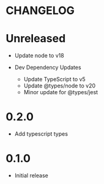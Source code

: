 # CHANGELOG

# Unreleased

- Update node to v18

- Dev Dependency Updates
  - Update TypeScript to v5
  - Update @types/node to v20
  - Minor update for @types/jest

# 0.2.0

- Add typescript types

# 0.1.0

- Initial release
